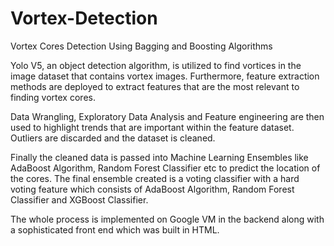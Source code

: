 # Vortex-Detection
Vortex Cores Detection Using Bagging and Boosting Algorithms 

Yolo V5, an object detection algorithm, is utilized to find vortices in the image dataset that contains vortex images. Furthermore, feature extraction methods are deployed to extract features that are the most relevant to finding vortex cores. 

Data Wrangling, Exploratory Data Analysis and Feature engineering are then used to highlight trends that are important within the feature dataset. Outliers are discarded and the dataset is cleaned.

Finally the cleaned data is passed into Machine Learning Ensembles like AdaBoost Algorithm, Random Forest Classifier etc to predict the location of the cores. The final ensemble created is a voting classifier with a hard voting feature which consists of AdaBoost Algorithm, Random Forest Classifier and XGBoost Classifier.

The whole process is implemented on Google VM in the backend along with a sophisticated front end which was built in HTML.
